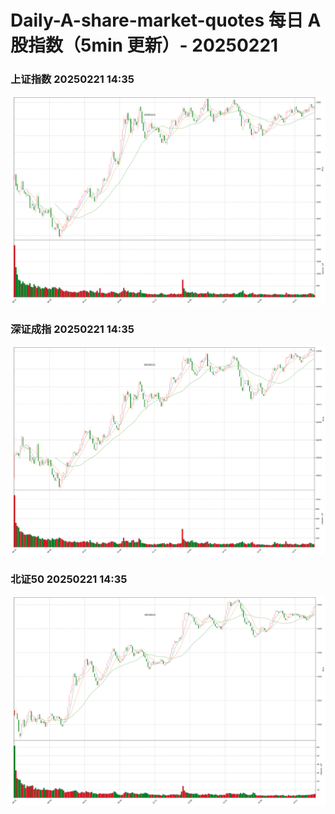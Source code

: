 
# Daily-A-share-market-quotes 每日 A 股指数（5min 更新）- 20250221

### 上证指数 20250221 14:35
![](./fig/2025/2/20250221-sh000001.png)

### 深证成指 20250221 14:35
![](./fig/2025/2/20250221-sz399001.png)

### 北证50 20250221 14:35
![](./fig/2025/2/20250221-bj899050.png)
